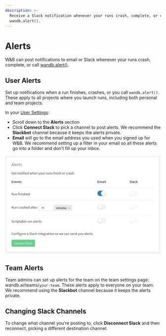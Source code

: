 ```yaml
---
description: >-
  Receive a Slack notification whenever your runs crash, complete, or call
  wandb.alert().
---
```


# Alerts

W&B can post notifications to email or Slack whenever your runs crash, complete, or call [wandb.alert\(\)](../../guides/wandb.alert.md).

## User Alerts

Set up notifications when a run finishes, crashes, or you call `wandb.alert()`. These apply to all projects where you launch runs, including both personal and team projects.

In your [User Settings](https://wandb.ai/settings):

* Scroll down to the **Alerts** section
* Click **Connect Slack** to pick a channel to post alerts. We recommend the **Slackbot** channel because it keeps the alerts private.
* **Email** will go to the email address you used when you signed up for W&B. We recommend setting up a filter in your email so all these alerts go into a folder and don't fill up your inbox.

![](../../.gitbook/assets/demo-connect-slack.png)

## Team Alerts

Team admins can set up alerts for the team on the team settings page: wandb.ai/teams/`your-team`. These alerts apply to everyone on your team. We recommend using the **Slackbot** channel because it keeps the alerts private.

## Changing Slack Channels

To change what channel you're posting to, click **Disconnect Slack** and then reconnect, picking a different destination channel.

